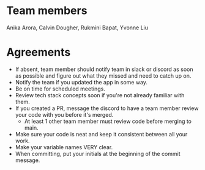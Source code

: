 # Team members 
Anika Arora, Calvin Dougher, Rukmini Bapat, Yvonne Liu 

# Agreements 
* If absent, team member should notify team in slack or discord as soon as possible and figure out what they missed and need to catch up on. 
* Notify the team if you updated the app in some way. 
* Be on time for scheduled meetings. 
* Review tech stack concepts soon if you're not already familiar with them. 
* If you created a PR, message the discord to have a team member review your code with you before it's merged. 
  - At least 1 other team member must review code before merging to main. 
* Make sure your code is neat and keep it consistent between all your work. 
* Make your variable names VERY clear. 
* When committing, put your initials at the beginning of the commit message. 
